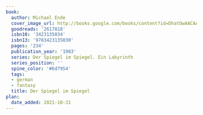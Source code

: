```yaml
---
book:
  author: Michael Ende
  cover_image_url: http://books.google.com/books/content?id=DhatOwAACAAJ&printsec=frontcover&img=1&zoom=1&source=gbs_api
  goodreads: '2617818'
  isbn10: '3423135034'
  isbn13: '9783423135030'
  pages: '234'
  publication_year: '1983'
  series: Der Spiegel im Spiegel. Ein Labyrinth
  series_position: ''
  spine_color: '#6d7954'
  tags:
  - german
  - fantasy
  title: Der Spiegel im Spiegel
plan:
  date_added: 2021-10-31
---
```

